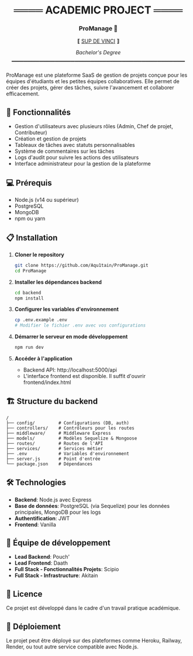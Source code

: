 <div align="center">

# ════ ACADEMIC PROJECT ════

###  ProManage 🦾

**⟦** <a href="https://www.supdevinci.fr/" target="_blank">SUP DE VINCI</a> **⟧** 

*Bachelor's Degree*

▔▔▔▔▔▔▔▔▔▔▔▔▔▔▔▔▔▔▔▔▔▔▔▔▔▔▔▔▔▔▔▔▔▔▔▔▔▔▔▔▔▔▔▔

</div>


ProManage est une plateforme SaaS de gestion de projets conçue pour les équipes d'étudiants et les petites équipes collaboratives. Elle permet de créer des projets, gérer des tâches, suivre l'avancement et collaborer efficacement.

## 🚀 Fonctionnalités

- Gestion d'utilisateurs avec plusieurs rôles (Admin, Chef de projet, Contributeur)
- Création et gestion de projets
- Tableaux de tâches avec statuts personnalisables
- Système de commentaires sur les tâches
- Logs d'audit pour suivre les actions des utilisateurs
- Interface administrateur pour la gestion de la plateforme

## 💻 Prérequis

- Node.js (v14 ou supérieur)
- PostgreSQL
- MongoDB
- npm ou yarn

## 📋 Installation

1. **Cloner le repository**
   ```bash
   git clone https://github.com/Aqu1tain/ProManage.git
   cd ProManage
   ```

2. **Installer les dépendances backend**
   ```bash
   cd backend
   npm install
   ```

3. **Configurer les variables d'environnement**
   ```bash
   cp .env.example .env
   # Modifier le fichier .env avec vos configurations
   ```

4. **Démarrer le serveur en mode développement**
   ```bash
   npm run dev
   ```

5. **Accéder à l'application**
   - Backend API: http://localhost:5000/api
   - L'interface frontend est disponible. Il suffit d'ouvrir frontend/index.html

## 🏗️ Structure du backend

```
/
├── config/         # Configurations (DB, auth)
├── controllers/    # Contrôleurs pour les routes
├── middleware/     # Middleware Express
├── models/         # Modèles Sequelize & Mongoose
├── routes/         # Routes de l'API
├── services/       # Services métier
├── .env            # Variables d'environnement
├── server.js       # Point d'entrée
└── package.json    # Dépendances
```

## 🛠️ Technologies

- **Backend**: Node.js avec Express
- **Base de données**: PostgreSQL (via Sequelize) pour les données principales, MongoDB pour les logs
- **Authentification**: JWT
- **Frontend**: Vanilla

## 👥 Équipe de développement

- **Lead Backend**: Pouch'
- **Lead Frontend**: Daath
- **Full Stack - Fonctionnalités Projets**: Scipio
- **Full Stack - Infrastructure**: Akitain

## 📝 Licence

Ce projet est développé dans le cadre d'un travail pratique académique.

## 🚀 Déploiement

Le projet peut être déployé sur des plateformes comme Heroku, Railway, Render, ou tout autre service compatible avec Node.js.
